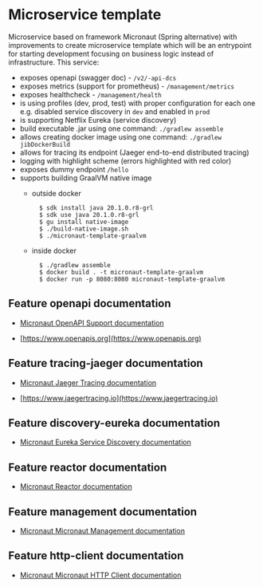 # Microservice template

Microservice based on framework Micronaut (Spring alternative) with improvements to create microservice template which 
will be an entrypoint for starting development focusing on business logic instead of infrastructure. 
This service:
- exposes openapi (swagger doc) - `/v2/-api-dcs`
- exposes metrics (support for prometheus) - `/management/metrics`
- exposes healthcheck - `/management/health`
- is using profiles (dev, prod, test) with proper configuration for each one e.g. disabled service discovery in `dev` and enabled in `prod`
- is supporting Netflix Eureka (service discovery)
- build executable .jar using one command: `./gradlew assemble`
- allows creating docker image using one command: `./gradlew jibDockerBuild`
- allows for tracing its endpoint (Jaeger end-to-end distributed tracing)
- logging with highlight scheme (errors highlighted with red color)
- exposes dummy endpoint `/hello`
- supports building GraalVM native image
    - outside docker
           
            $ sdk install java 20.1.0.r8-grl
            $ sdk use java 20.1.0.r8-grl
            $ gu install native-image
            $ ./build-native-image.sh
            $ ./micronaut-template-graalvm
            
    - inside docker
    
            $ ./gradlew assemble 
            $ docker build . -t micronaut-template-graalvm
            $ docker run -p 8080:8080 micronaut-template-graalvm

## Feature openapi documentation

- [Micronaut OpenAPI Support documentation](https://micronaut-projects.github.io/micronaut-openapi/latest/guide/index.html)

- [https://www.openapis.org](https://www.openapis.org)

## Feature tracing-jaeger documentation

- [Micronaut Jaeger Tracing documentation](https://docs.micronaut.io/latest/guide/index.html#jaeger)

- [https://www.jaegertracing.io](https://www.jaegertracing.io)

## Feature discovery-eureka documentation

- [Micronaut Eureka Service Discovery documentation](https://docs.micronaut.io/latest/guide/index.html#serviceDiscoveryEureka)

## Feature reactor documentation

- [Micronaut Reactor documentation](https://micronaut-projects.github.io/micronaut-reactor/snapshot/guide/index.html)

## Feature management documentation

- [Micronaut Micronaut Management documentation](https://docs.micronaut.io/latest/guide/index.html#management)

## Feature http-client documentation

- [Micronaut Micronaut HTTP Client documentation](https://docs.micronaut.io/latest/guide/index.html#httpClient)

